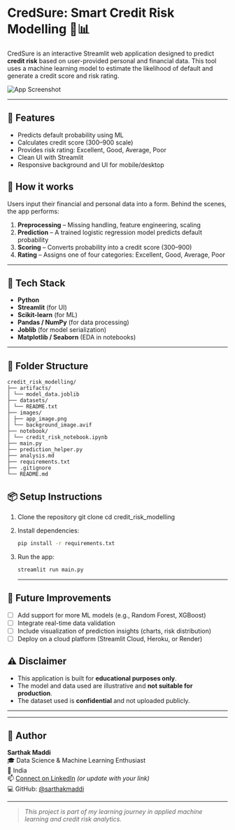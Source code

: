 # CredSure: Smart Credit Risk Modelling 🧠📊

CredSure is an interactive Streamlit web application designed to predict **credit risk** based on user-provided personal and financial data. This tool uses a machine learning model to estimate the likelihood of default and generate a credit score and risk rating.

![App Screenshot](images/app_screenshot.png)

---

## 🚀 Features

- Predicts default probability using ML
- Calculates credit score (300–900 scale)
- Provides risk rating: Excellent, Good, Average, Poor
- Clean UI with Streamlit
- Responsive background and UI for mobile/desktop

## 🧩 How it works

Users input their financial and personal data into a form. Behind the scenes, the app performs:

1. **Preprocessing** – Missing handling, feature engineering, scaling  
2. **Prediction** – A trained logistic regression model predicts default probability  
3. **Scoring** – Converts probability into a credit score (300–900)  
4. **Rating** – Assigns one of four categories: Excellent, Good, Average, Poor

---

## 🧱 Tech Stack

- **Python**
- **Streamlit** (for UI)
- **Scikit-learn** (for ML)
- **Pandas / NumPy** (for data processing)
- **Joblib** (for model serialization)
- **Matplotlib / Seaborn** (EDA in notebooks)

---

## 📁 Folder Structure

```
credit_risk_modelling/
├── artifacts/
│ └── model_data.joblib
├── datasets/
│ └── README.txt 
├── images/
│ ├── app_image.png 
│ └── background_image.avif
├── notebook/
│ └── credit_risk_notebook.ipynb 
├── main.py 
├── prediction_helper.py 
├── analysis.md 
├── requirements.txt 
├── .gitignore 
└── README.md 
```

## 📦 Setup Instructions

1. Clone the repository
   git clone <repo-url>
   cd credit_risk_modelling

3. Install dependencies:  
   ```bash
   pip install -r requirements.txt
   ```
4. Run the app:  
   ```bash
   streamlit run main.py
   ```
   ---
## 🔮 Future Improvements

- [ ] Add support for more ML models (e.g., Random Forest, XGBoost)
- [ ] Integrate real-time data validation
- [ ] Include visualization of prediction insights (charts, risk distribution)
- [ ] Deploy on a cloud platform (Streamlit Cloud, Heroku, or Render)

## ⚠️ Disclaimer

- This application is built for **educational purposes only**.
- The model and data used are illustrative and **not suitable for production**.
- The dataset used is **confidential** and not uploaded publicly.

---

---

## 👤 Author

**Sarthak Maddi**  
🎓 Data Science & Machine Learning Enthusiast  
📍 India  
📫 [Connect on LinkedIn](https://www.linkedin.com/in/sarthak-maddi-126127323/) *(or update with your link)*  
💻 GitHub: [@sarthakmaddi](https://github.com/sarthak1409/)

---

> *This project is part of my learning journey in applied machine learning and credit risk analytics.*
